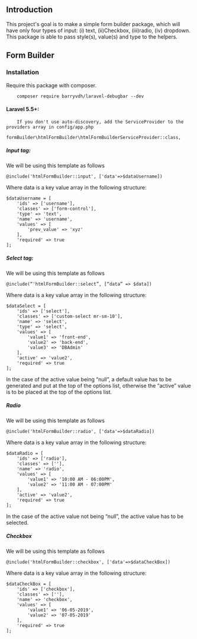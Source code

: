 ## Introduction
This project's  goal is to make a simple form builder package, which will have only four types of input: (i) text, (ii)Checkbox, (iii)radio, (iv) dropdown. This package is able to pass style(s), value(s) and type to the helpers.




## Form Builder
### Installation
Require this package with composer.

```
    composer require barryvdh/laravel-debugbar --dev

```
#### Laravel 5.5+:
        If you don't use auto-discovery, add the ServiceProvider to the providers array in config/app.php

```
formBuilder\htmlFormBuilder\htmlFormBuilderServiceProvider::class,

```

##### Input tag:
We will be using this template as follows
```
@include('htmlFormBuilder::input', ['data'=>$dataUsername])
```
Where data is a key value array in the following structure:
```
$dataUsername = [
    'ids' => ['username'],
    'classes' => ['form-control'],
    'type' => 'text',
    'name' => 'username',
    'values' => [
        'prev_value' => 'xyz'
    ],
    'required' => true
];
```
##### Select tag:
We will be using this template as follows
```
@include(“'htmlFormBuilder::select”, [“data” => $data])
```
Where data is a key value array in the following structure:
```
$dataSelect = [
    'ids' => ['select'],
    'classes' => ['custom-select mr-sm-10'],
    'name' => 'select',
    'type' => 'select',
    'values' => [
        'value1' => 'front-end',
        'value2' => 'back-end',
        'value3' => 'DBAdmin'
    ],
    'active' => 'value2',
    'required' => true
];
```
In the case of the active value being “null”, a default value has to be generated and put at the top of the options list, otherwise the “active” value is to be placed at the top of the options list.

##### Radio
We will be using this template as follows
```
@include('htmlFormBuilder::radio', ['data'=>$dataRadio])
```
Where data is a key value array in the following structure:
```
$dataRadio = [
    'ids' => ['radio'],
    'classes' => [''],
    'name' => 'radio',
    'values' => [
        'value1' => '10:00 AM - 06:00PM',
        'value2' => '11:00 AM - 07:00PM'
    ],
    'active' => 'value2',
    'required' => true
];
```
In the case of the active value not being “null”, the active value has to be selected.

##### Checkbox
We will be using this template as follows
```
@include('htmlFormBuilder::checkbox', ['data'=>$dataCheckBox])
```
Where data is a key value array in the following structure:
```
$dataCheckBox = [
    'ids' => ['checkbox'],
    'classes' => [''],
    'name' => 'checkbox',
    'values' => [
        'value1' => '06-05-2019',
        'value2' => '07-05-2019'
    ],
    'required' => true
];
```
